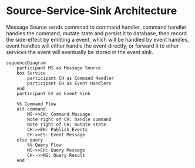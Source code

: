 # Source-Service-Sink Architecture

Message Source sends commnad to command handler,
command handler handles the command, mutate state and persist it to database,
then record the side-effect by emitting a event, which will be handled by event handles,
event handles will either handle the event directly, or forward it to other services
the event will eventually be stored in the event sink.

```mermaid
sequenceDiagram
    participant MS as Message Source
    box Service
        participant CH as Command Handler
        participant EH as Event Handlers
    end
    participant ES as Event Sink

    %% Command Flow
    alt command
        MS->>CH: Command Message
        Note right of CH: handle command
        Note right of CH: mutate state
        CH->>EH: Publish Events
        EH->>ES: Event Message
    else query
        %% Query Flow
        MS->>CH: Query Message
        CH-->>MS: Query Result 
    end
```